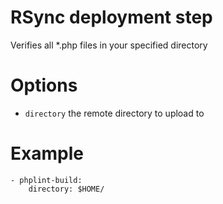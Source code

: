 # RSync deployment step
Verifies all *.php files in your specified directory


# Options

* `directory` the remote directory to upload to

# Example

    - phplint-build:
        directory: $HOME/